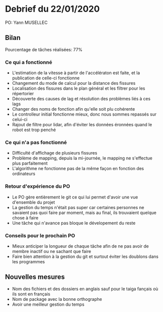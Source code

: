 # Debrief du 22/01/2020

PO: Yann MUSELLEC


## Bilan

Pourcentage de tâches réalisées: 77%	

### Ce qui a fonctionné

- L'estimation de la vitesse à partir de l'accélératon est faite, et la publication de celle-ci fonctionne 
- Changement du mode de calcul pour la distance des fissures
- Localisation des fissures dans le plan général et les filtrer pour les répertorier
- Découverte des causes de lag et résolution des problèmes liés à ces lags
- Changer des noms de fonction afin qu'elle soit plu cohérente
- Le controlleur initial fonctionne mieux, donc nous sommes repassés sur celui-ci
- Rajout de filtre pour lidar, afin d'éviter les données éronnées quand le robot est trop penché

### Ce qui n'a pas fonctionné

- Difficulté d'affichage de plusieurs fissures
- Problème de mapping, depuis la mi-journée, le mapping ne s'effectue plus parfaitement
- L'algorithme ne fonctionne pas de la même façon en fonction des ordinateurs  


### Retour d'expérience du PO

- Le PO gère entièrement le git ce qui lui permet d'avoir une vue d'ensemble du projet
- La gestion du temps n'était pas super car certaines personnes ne savaient pas quoi faire par moment, mais au final, ils trouvaient quelque chose à faire
- Une tâche qui n'avance pas bloque le dévelopement du reste


### Conseils pour le prochain PO

- Mieux anticiper la longueur de chaque tâche afin de ne pas avoir de membre inactif ou ne sachant que faire
- Faire bien attention à la gestion du git et surtout éviter les doublons dans les programmes


## Nouvelles mesures

- Nom des fichiers et des dossiers en anglais sauf pour le taiga fançais où ils sont en français
- Nom de package avec la bonne orthographe
- Avoir une meilleur gestion du temps

